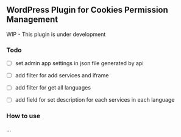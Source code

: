 ## WordPress Plugin for Cookies Permission Management

WIP - This plugin is under development

### Todo

- [ ] set admin app settings in json file generated by api
- [ ] add filter for add services and iframe
- [ ] add filter for get all languages
- [ ] add field for set description for each services in each language


### How to use

...
